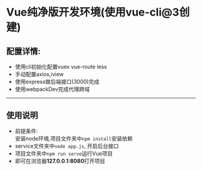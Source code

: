 # Vue纯净版开发环境(使用vue-cli@3创建)
## 配置详情:
- 使用cli初始化配置vuex vue-route less
- 手动配置axios,iview
- 使用express做后端接口(3000)完成
- 使用webpackDev完成代理跨域
****
## 使用说明
- 前提条件:<br>
    安装node环境,项目文件夹中`npm install`安装依赖
- service文件夹中`node app.js`, 开启后台接口
- 项目文件夹中`npm run serve`运行Vue项目
- 即可在浏览器**127.0.0.1:8080**打开项目